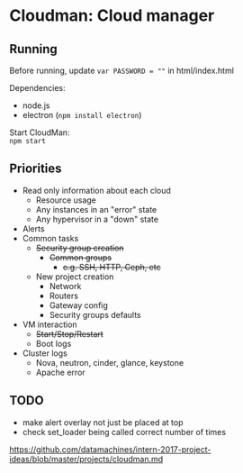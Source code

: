  # Cloudman: Cloud manager

 ## Running
 Before running, update `var PASSWORD = ""` in html/index.html

 Dependencies:
  * node.js
  * electron (`npm install electron`)

  Start CloudMan:  
  `npm start`

 ## Priorities
 * Read only information about each cloud
   * Resource usage
   * Any instances in an "error" state
   * Any hypervisor in a "down" state
 * Alerts
 * Common tasks
   * ~~Security group creation~~
     * ~~Common groups~~
       * ~~e.g. SSH, HTTP, Ceph, etc~~
   * New project creation
     * Network
     * Routers
     * Gateway config
     * Security groups defaults
 * VM interaction
   * ~~Start/Stop/Restart~~
   * Boot logs
 * Cluster logs
   * Nova, neutron, cinder, glance, keystone
   * Apache error


## TODO
 * make alert overlay not just be placed at top
 * check set_loader being called correct number of times






https://github.com/datamachines/intern-2017-project-ideas/blob/master/projects/cloudman.md
